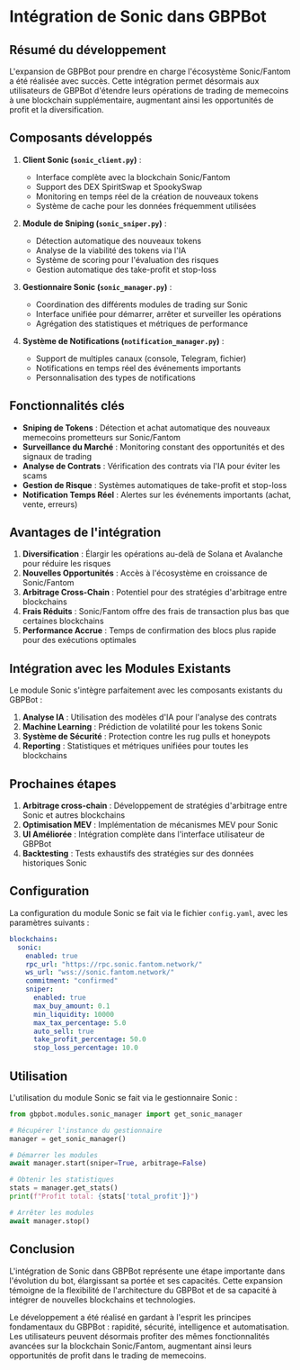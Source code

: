 # Intégration de Sonic dans GBPBot

## Résumé du développement

L'expansion de GBPBot pour prendre en charge l'écosystème Sonic/Fantom a été réalisée avec succès. Cette intégration permet désormais aux utilisateurs de GBPBot d'étendre leurs opérations de trading de memecoins à une blockchain supplémentaire, augmentant ainsi les opportunités de profit et la diversification.

## Composants développés

1. **Client Sonic (`sonic_client.py`)** :
   - Interface complète avec la blockchain Sonic/Fantom
   - Support des DEX SpiritSwap et SpookySwap
   - Monitoring en temps réel de la création de nouveaux tokens
   - Système de cache pour les données fréquemment utilisées

2. **Module de Sniping (`sonic_sniper.py`)** :
   - Détection automatique des nouveaux tokens
   - Analyse de la viabilité des tokens via l'IA
   - Système de scoring pour l'évaluation des risques
   - Gestion automatique des take-profit et stop-loss

3. **Gestionnaire Sonic (`sonic_manager.py`)** :
   - Coordination des différents modules de trading sur Sonic
   - Interface unifiée pour démarrer, arrêter et surveiller les opérations
   - Agrégation des statistiques et métriques de performance

4. **Système de Notifications (`notification_manager.py`)** :
   - Support de multiples canaux (console, Telegram, fichier)
   - Notifications en temps réel des événements importants
   - Personnalisation des types de notifications

## Fonctionnalités clés

- **Sniping de Tokens** : Détection et achat automatique des nouveaux memecoins prometteurs sur Sonic/Fantom
- **Surveillance du Marché** : Monitoring constant des opportunités et des signaux de trading
- **Analyse de Contrats** : Vérification des contrats via l'IA pour éviter les scams
- **Gestion de Risque** : Systèmes automatiques de take-profit et stop-loss
- **Notification Temps Réel** : Alertes sur les événements importants (achat, vente, erreurs)

## Avantages de l'intégration

1. **Diversification** : Élargir les opérations au-delà de Solana et Avalanche pour réduire les risques
2. **Nouvelles Opportunités** : Accès à l'écosystème en croissance de Sonic/Fantom
3. **Arbitrage Cross-Chain** : Potentiel pour des stratégies d'arbitrage entre blockchains
4. **Frais Réduits** : Sonic/Fantom offre des frais de transaction plus bas que certaines blockchains
5. **Performance Accrue** : Temps de confirmation des blocs plus rapide pour des exécutions optimales

## Intégration avec les Modules Existants

Le module Sonic s'intègre parfaitement avec les composants existants du GBPBot :

1. **Analyse IA** : Utilisation des modèles d'IA pour l'analyse des contrats
2. **Machine Learning** : Prédiction de volatilité pour les tokens Sonic
3. **Système de Sécurité** : Protection contre les rug pulls et honeypots
4. **Reporting** : Statistiques et métriques unifiées pour toutes les blockchains

## Prochaines étapes

1. **Arbitrage cross-chain** : Développement de stratégies d'arbitrage entre Sonic et autres blockchains
2. **Optimisation MEV** : Implémentation de mécanismes MEV pour Sonic
3. **UI Améliorée** : Intégration complète dans l'interface utilisateur de GBPBot
4. **Backtesting** : Tests exhaustifs des stratégies sur des données historiques Sonic

## Configuration

La configuration du module Sonic se fait via le fichier `config.yaml`, avec les paramètres suivants :

```yaml
blockchains:
  sonic:
    enabled: true
    rpc_url: "https://rpc.sonic.fantom.network/"
    ws_url: "wss://sonic.fantom.network/"
    commitment: "confirmed"
    sniper:
      enabled: true
      max_buy_amount: 0.1
      min_liquidity: 10000
      max_tax_percentage: 5.0
      auto_sell: true
      take_profit_percentage: 50.0
      stop_loss_percentage: 10.0
```

## Utilisation

L'utilisation du module Sonic se fait via le gestionnaire Sonic :

```python
from gbpbot.modules.sonic_manager import get_sonic_manager

# Récupérer l'instance du gestionnaire
manager = get_sonic_manager()

# Démarrer les modules
await manager.start(sniper=True, arbitrage=False)

# Obtenir les statistiques
stats = manager.get_stats()
print(f"Profit total: {stats['total_profit']}")

# Arrêter les modules
await manager.stop()
```

## Conclusion

L'intégration de Sonic dans GBPBot représente une étape importante dans l'évolution du bot, élargissant sa portée et ses capacités. Cette expansion témoigne de la flexibilité de l'architecture du GBPBot et de sa capacité à intégrer de nouvelles blockchains et technologies.

Le développement a été réalisé en gardant à l'esprit les principes fondamentaux du GBPBot : rapidité, sécurité, intelligence et automatisation. Les utilisateurs peuvent désormais profiter des mêmes fonctionnalités avancées sur la blockchain Sonic/Fantom, augmentant ainsi leurs opportunités de profit dans le trading de memecoins. 